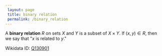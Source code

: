 ```yaml
---
 layout: page
 title: binary relation
 permalink: /binary_relation
---
```

A **binary relation** $R$ on sets $X$ and $Y$ is a subset of $X \times Y$. If $(x,y) \in R$, then we say that "$x$ is related to $y$."

Wikidata ID: [Q130901](https://www.wikidata.org/wiki/Q130901)